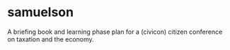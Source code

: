 samuelson
=========

A briefing book and learning phase plan for a (civicon) citizen conference on taxation and the economy.
